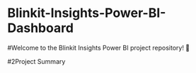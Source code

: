 # Blinkit-Insights-Power-BI-Dashboard

#Welcome to the Blinkit Insights Power BI project repository! 🚀

#2Project Summary
